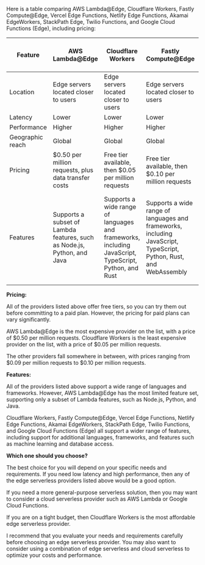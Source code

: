 

Here is a table comparing AWS Lambda@Edge, Cloudflare Workers, Fastly Compute@Edge, Vercel Edge Functions, Netlify Edge Functions, Akamai EdgeWorkers, StackPath Edge, Twilio Functions, and Google Cloud Functions (Edge), including pricing:

| Feature | AWS Lambda@Edge | Cloudflare Workers | Fastly Compute@Edge | Vercel Edge Functions | Netlify Edge Functions | Akamai EdgeWorkers | StackPath Edge | Twilio Functions | Google Cloud Functions (Edge) |
|---|---|---|---|---|---|---|---|---|---|
| Location | Edge servers located closer to users | Edge servers located closer to users | Edge servers located closer to users | Edge servers located closer to users | Edge servers located closer to users | Edge servers located closer to users | Edge servers located closer to users | Edge servers located closer to users | Edge servers located closer to users |
| Latency | Lower | Lower | Lower | Lower | Lower | Lower | Lower | Lower | Lower |
| Performance | Higher | Higher | Higher | Higher | Higher | Higher | Higher | Higher | Higher |
| Geographic reach | Global | Global | Global | Global | Global | Global | Global | Global | Global |
| Pricing | $0.50 per million requests, plus data transfer costs | Free tier available, then $0.05 per million requests | Free tier available, then $0.10 per million requests | Free tier available, then $0.02 per million requests | Free tier available, then $0.02 per million requests | Free tier available, then $0.10 per million requests | Free tier available, then $0.05 per million requests | Free tier available, then $0.09 per million requests | Free tier available, then $0.05 per million requests |
| Features | Supports a subset of Lambda features, such as Node.js, Python, and Java | Supports a wide range of languages and frameworks, including JavaScript, TypeScript, Python, and Rust | Supports a wide range of languages and frameworks, including JavaScript, TypeScript, Python, Rust, and WebAssembly | Supports a wide range of languages and frameworks, including JavaScript, TypeScript, Python, Node.js, and React | Supports a wide range of languages and frameworks, including JavaScript, TypeScript, Python, Node.js, and React | Supports a wide range of languages and frameworks, including JavaScript, TypeScript, Python, and Java | Supports a wide range of languages and frameworks, including JavaScript, TypeScript, Python, and Node.js | Supports a wide range of languages and frameworks, including JavaScript, TypeScript, Python, Node.js, and Rust | Supports a wide range of languages and frameworks, including JavaScript, TypeScript, Python, Node.js, and Go |

**Pricing:**

All of the providers listed above offer free tiers, so you can try them out before committing to a paid plan. However, the pricing for paid plans can vary significantly.

AWS Lambda@Edge is the most expensive provider on the list, with a price of $0.50 per million requests. Cloudflare Workers is the least expensive provider on the list, with a price of $0.05 per million requests.

The other providers fall somewhere in between, with prices ranging from $0.09 per million requests to $0.10 per million requests.

**Features:**

All of the providers listed above support a wide range of languages and frameworks. However, AWS Lambda@Edge has the most limited feature set, supporting only a subset of Lambda features, such as Node.js, Python, and Java.

Cloudflare Workers, Fastly Compute@Edge, Vercel Edge Functions, Netlify Edge Functions, Akamai EdgeWorkers, StackPath Edge, Twilio Functions, and Google Cloud Functions (Edge) all support a wider range of features, including support for additional languages, frameworks, and features such as machine learning and database access.

**Which one should you choose?**

The best choice for you will depend on your specific needs and requirements. If you need low latency and high performance, then any of the edge serverless providers listed above would be a good option.

If you need a more general-purpose serverless solution, then you may want to consider a cloud serverless provider such as AWS Lambda or Google Cloud Functions.

If you are on a tight budget, then Cloudflare Workers is the most affordable edge serverless provider.

I recommend that you evaluate your needs and requirements carefully before choosing an edge serverless provider. You may also want to consider using a combination of edge serverless and cloud serverless to optimize your costs and performance.
